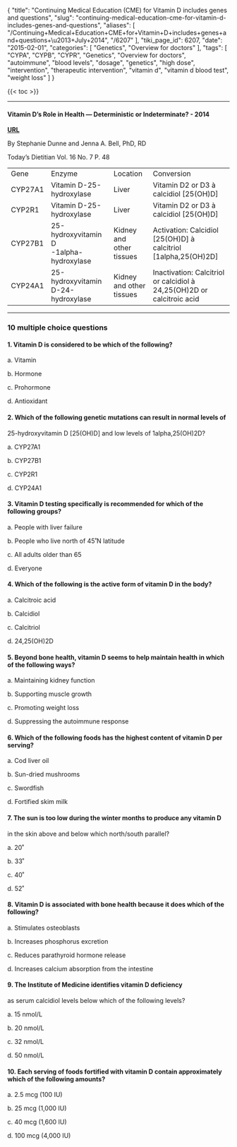 {
    "title": "Continuing Medical Education (CME) for Vitamin D includes genes and questions",
    "slug": "continuing-medical-education-cme-for-vitamin-d-includes-genes-and-questions",
    "aliases": [
        "/Continuing+Medical+Education+CME+for+Vitamin+D+includes+genes+and+questions+\u2013+July+2014",
        "/6207"
    ],
    "tiki_page_id": 6207,
    "date": "2015-02-01",
    "categories": [
        "Genetics",
        "Overview for doctors"
    ],
    "tags": [
        "CYPA",
        "CYPB",
        "CYPR",
        "Genetics",
        "Overview for doctors",
        "autoimmune",
        "blood levels",
        "dosage",
        "genetics",
        "high dose",
        "intervention",
        "therapeutic intervention",
        "vitamin d",
        "vitamin d blood test",
        "weight loss"
    ]
}


{{< toc >}} 

---

#### Vitamin D’s Role in Health — Deterministic or Indeterminate? - 2014

 **[URL](http://www.todaysdietitian.com/newarchives/070114p48.shtml)** 

By Stephanie Dunne and Jenna A. Bell, PhD, RD

Today’s Dietitian Vol. 16 No. 7 P. 48

| | | | |
| --- | --- | --- | --- |
| Gene	 | Enzyme | Location | Conversion |
| CYP27A1 | Vitamin D-25-hydroxylase  | Liver | Vitamin D2 or D3 à calcidiol <span>[25(OH)D]</span> |
| CYP2R1 | Vitamin D-25-hydroxylase | Liver | Vitamin D2 or D3 à calcidiol <span>[25(OH)D]</span> |
| CYP27B1 | 25-hydroxyvitamin D<br>-1alpha-hydroxylase | Kidney and <br>other tissues | Activation: Calcidiol <span>[25(OH)D]</span> à <br>calcitriol <span>[1alpha,25(OH)2D]</span> |
| CYP24A1 | 25-hydroxyvitamin D-24-<br>hydroxylase | Kidney and other <br>tissues | Inactivation: Calcitriol or calcidiol à <br>24,25(OH)2D or calcitroic acid |

---

### 10 multiple choice questions

#### 1. Vitamin D is considered to be which of the following?

a. Vitamin

b. Hormone

c. Prohormone

d. Antioxidant

#### 2. Which of the following genetic mutations can result in normal levels of   
25-hydroxyvitamin D <span>[25(OH)D]</span> and low levels of 1alpha,25(OH)2D?

a. CYP27A1

b. CYP27B1

c. CYP2R1

d. CYP24A1

#### 3. Vitamin D testing specifically is recommended for which of the following groups?

a. People with liver failure

b. People who live north of 45˚N latitude 

c. All adults older than 65

d. Everyone

#### 4. Which of the following is the active form of vitamin D in the body?

a. Calcitroic acid

b. Calcidiol

c. Calcitriol

d. 24,25(OH)2D

#### 5. Beyond bone health, vitamin D seems to help maintain health in which of the following ways?

a. Maintaining kidney function

b. Supporting muscle growth

c. Promoting weight loss

d. Suppressing the autoimmune response

#### 6. Which of the following foods has the highest content of vitamin D per serving?

a. Cod liver oil

b. Sun-dried mushrooms

c. Swordfish

d. Fortified skim milk

#### 7. The sun is too low during the winter months to produce any vitamin D  
 in the skin above and below which north/south parallel?

a. 20˚

b. 33˚

c. 40˚

d. 52˚

#### 8. Vitamin D is associated with bone health because it does which of the following?

a. Stimulates osteoblasts

b. Increases phosphorus excretion

c. Reduces parathyroid hormone release

d. Increases calcium absorption from the intestine

#### 9. The Institute of Medicine identifies vitamin D deficiency   
as serum calcidiol levels below which of the following levels?

a. 15 nmol/L

b. 20 nmol/L

c. 32 nmol/L

d. 50 nmol/L

#### 10. Each serving of foods fortified with vitamin D contain approximately which of the following amounts?

a. 2.5 mcg (100 IU)

b. 25 mcg (1,000 IU)

c. 40 mcg (1,600 IU)

d. 100 mcg (4,000 IU)